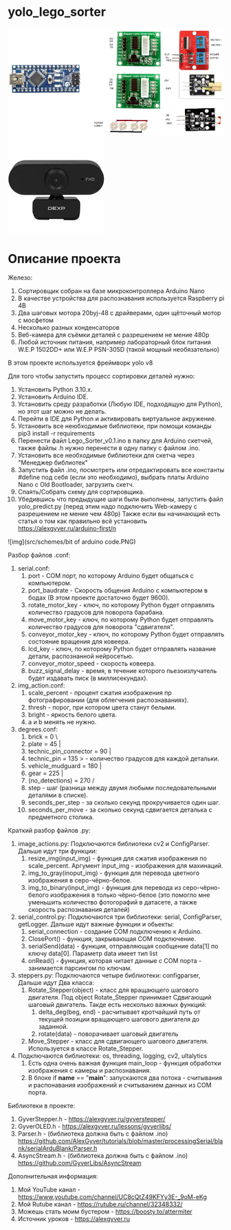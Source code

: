 # yolo_lego_sorter
![img](src/schemes/scheme.png)
![img](src/schemes/webcam.jpg)

# Описание проекта
Железо:
  1. Сортировщик собран на базе микроконтроллера Arduino Nano
  2. В качестве устройства для распознавания используется Raspberry pi 4B
  3. Два шаговых мотора 20byj-48 с драйверами, один щёточный мотор с мосфетом
  4. Несколько разных конденсаторов
  5. Веб-камера для съёмки деталей с разрешением не мение 480p
  6. Любой источник питания, например лабораторный блок питания W.E.P 1502DD+ или W.E.P PSN-305D (такой мощный необязательно)

В этом проекте используется фреймворк yolo v8

Для того чтобы запустить процесс сортировки деталей нужно:
  1. Установить Python 3.10.x.
  2. Установить Arduino IDE.
  3. Установить среду разработки (Любую IDE, подходящую для Python), но этот шаг можно не делать.
  4. Перейти в IDE для Python и активировать виртуальное акружение.
  5. Установить все неюбходимые библиотеки, при помощи команды pip3 install -r requirements
  6. Перенести файл Lego_Sorter_v0.1.ino в папку для Arduino скетчей, также файлы .h нужно перенести в одну папку с файлом .ino.
  7. Установить все необходимые библиотеки для скетча через "Менеджер библиотек"
  8. Запустить файл .ino, посмотреть или отредактировать все константы #define под себя (если это необходимо), выбрать платы Arduino Nano с Old Bootloader, загрузить скетч.
  9. Спаять/Собрать схему для сортировщика.
  10. Убедившись что предыдущие шаги были выполнены, запустить файл yolo_predict.py (перед этим надо подключить Web-камеру с разрешением не мение чем 480p)
Также если вы начинающий есть статья о том как правильно всё установить https://alexgyver.ru/arduino-first/n

![img](src/schemes/bit of arduino code.PNG)

Разбор файлов .conf:
   1. serial.conf:
      1. port - COM порт, по которому Arduino будет общаться с компьютером.
      2. port_baudrate - Скорость общения Arduino с компьютером в бодах (В этом проекте достаточно будет 9600).
      3. rotate_motor_key - ключ, по которому Python будет отправлять количество градусов для поворота барабана.
      4. move_motor_key - ключ, по которому Python будет отправлять количество градусов для поворота "сдвигателя".
      5. conveyor_motor_key - ключ, по которому Python будет отправлять состояние вращения для ковеера.
      6. lcd_key - ключ, по которому Python будет отправлять название детали, распознанной нейросетью.
      7. conveyor_motor_speed - скорость ковеера.
      8. buzz_signal_delay - время, в течение которого пьезоизлучатель будет издавать писк (в миллисекундах).
   3. img_action.conf:
      1. scale_percent - процент сжатия изображения пр фотографировании (для облегчения распознаваниях).
      2. thresh - порог, при котором цвета станут белыми.
      3. bright - яркость белого цвета.
      4. a и b менять не нужно.
   4. degrees.conf:
      1. brick = 0                    \
      2. plate = 45                   |
      3. technic_pin_connector = 90   |
      4. technic_pin = 135            > - количество градусов для каждой детальки.
      5. vehicle_mudguard = 180       |
      6. gear = 225                   |
      7. (no_detections) = 270        /
      8. step - шаг (разница между двумя любыми последовательными деталями в списке).
      9. seconds_per_step - за сколько секунд прокручивается один шаг.
      10. seconds_per_move - за сколько секунд сдвигается деталька с предметного столика.

Краткий разбор файлов .py:
  1. image_actions.py:
     Подключаются библиотеки cv2 и ConfigParser.
     Дальше идут три функции:
       1. resize_img(input_img) - функция для сжатия изображения по scale_percent. Аргумент input_img - изображения для махинаций.
       2. img_to_gray(inoput_img) - функция для перевода цветного изображения в серо-чёрно-белое.
       3. img_to_binary(input_img) - функция для перевода из серо-чёрно-белого изображения в только чёрно-белое (это помогло мне уменьшить количество фотогорафий в датасете, а также скорость распознавания деталей)
  2. serial_control.py:
     Подключаются три библиотеки: serial, ConfigParser, getLogger.
     Дальше идут важные функции и обьекты:
       1. serial_connection - создание COM подключению к Arduino.
       2. ClosePort() - функция, закрывающая COM подключение.
       3. serialSend(data) - функция, отправляющая сообщение data[1] по ключу data[0]. Параметр data имеет тип list
       4. onRead() - функция, которая читает данные с COM порта - занимается парсингом по ключам.
  3. steppers.py:
     Подключаются четыре библиотеки: configparser, 
     Дальше идут Два класса:
       1. Rotate_Stepper(object) - класс для вращающего шагового двигателя. Под object Rotate_Stepper принимает Сдвигающий шаговый двигатель. Такде есть несколько важных функций:
          1. delta_deg(beg, end) - расчитывает кротчайший путь от текущей позиции вращающего шагового двигателя до заданной.
          2. rotate(data) - поворачивает шаговый двигатель
       2. Move_Stepper - класс для сдвигающего шагового двигателя. Используется в классе Rotate_Stepper.
  4. Подключаются библиотеки: os, threading, logging, cv2, ultalytics
     1. Есть одна очень важная функция main_loop - функция обработки изображения с камеры и распознавания.
     2. В блоке if __name__ == "__main__": запускаются два потока - считывания и распонавания изображений и считыванием данных из COM порта.

Библиотеки в проекте:
  1. GyverStepper.h - https://alexgyver.ru/gyverstepper/
  2. GyverOLED.h - https://alexgyver.ru/lessons/gyverlibs/
  3. Parser.h - (библиотека должна быть с файлом .ino) https://github.com/AlexGyver/tutorials/blob/master/processingSerial/blank/serialArduBlank/Parser.h
  4. AsyncStream.h - (библиотека должна быть с файлом .ino) https://github.com/GyverLibs/AsyncStream

Дополнительная информация:
  1. Мой YouTube канал - https://www.youtube.com/channel/UC8cQtZ49KFYy3E-_9oM-eKg
  2. Мой Rutube канал - https://rutube.ru/channel/32348332/
  3. Можешь стать моим бустером - https://boosty.to/attermiter
  4. Источник уроков - https://alexgyver.ru
